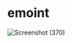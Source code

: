 # emoint

![Screenshot (370)](https://github.com/Deosaur-coder/emoint/assets/63065671/b567a6fb-6e67-4aef-b3bd-58d6448b41b4)
